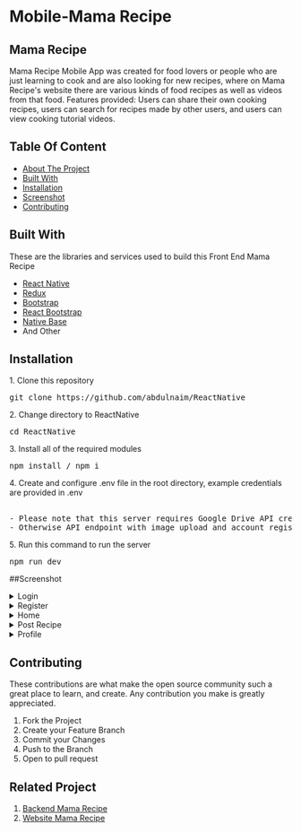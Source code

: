 <h1>Mobile-Mama Recipe</h1>

## Mama Recipe
<p>Mama Recipe Mobile App was created for food lovers or people who are just learning to cook and are also looking for new recipes, where on Mama Recipe's website there are various kinds of food recipes as well as videos from that food. Features provided: Users can share their own cooking recipes, users can search for recipes made by other users, and users can view cooking tutorial videos.</p>

## Table Of Content
- [About The Project](#About-The-project)
- [Built With](#Built-With)
- [Installation](#Installation)
- [Screenshot](#Screenshot)
- [Contributing](#Contributing)

## Built With
<p>These are the libraries and services used to build this Front End Mama Recipe</p>
<ul>
  <li>
  <a href="https://reactnative.dev/">React Native</a>
  </li>
   <li>
   <a href="https://redux.js.org/">Redux</a>
  </li>
     <li>
   <a href="https://getbootstrap.com/">Bootstrap</a>
  </li>
    <li>
   <a href="https://react-bootstrap.netlify.app/">React Bootstrap</a>
  </li>
    <li>
   <a href="https://nativebase.io/">Native Base</a>
  </li>
    <li>
And Other
  </li>
</ul>

## Installation

<p>1. Clone this repository</p>
<pre>git clone https://github.com/abdulnaim/ReactNative</pre>
<p>2. Change directory to ReactNative</p>
<pre>cd ReactNative</pre>
<p>3. Install all of the required modules</p>
<pre>npm install / npm i</pre>
<p>4. Create and configure .env file in the root directory, example credentials are provided in .env</p>
<pre> 
- Please note that this server requires Google Drive API credential
- Otherwise API endpoint with image upload and account register won't work properly
</pre>
<p>5. Run this command to run the server</p>
<pre>npm run dev</pre>

##Screenshot
<details>
  <summary>
    Login
  </summary>

</details>
<details>
  <summary>
    Register
  </summary>

</details>
<details>
  <summary>
    Home
  </summary>

</details>
<details>
  <summary>
    Post Recipe
  </summary>

</details>
<details>
  <summary>
    Profile
  </summary>

</details>


## Contributing
<p>These contributions are what make the open source community such a great place to learn, and create. Any contribution you make is greatly appreciated.</p>
<ol>
  <li>Fork the Project</li>
  <li>Create your Feature Branch </li>
  <li>Commit your Changes </li>
  <li>Push to the Branch </li>
  <li>Open to pull request</li>
</ol>

## Related Project
<ol>
  <li>
     <a href="https://github.com/abdulnaim6/Be_recipe">Backend Mama Recipe</a>
  </li>
    <li>
     <a href="https://github.com/abdulnaim6/Fe_recipe">Website Mama Recipe</a>
  </li>
</ol>

